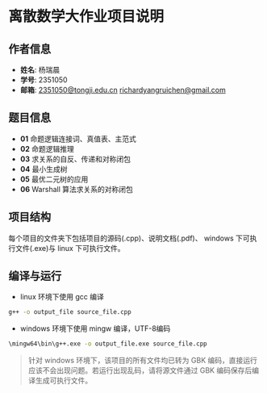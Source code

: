 # 离散数学大作业项目说明

## 作者信息

- **姓名**: 杨瑞晨
- **学号**: 2351050
- **邮箱**: <2351050@tongji.edu.cn>
<richardyangruichen@gmail.com>

## 题目信息

- **01** 命题逻辑连接词、真值表、主范式
- **02** 命题逻辑推理
- **03** 求关系的自反、传递和对称闭包
- **04** 最小生成树
- **05** 最优二元树的应用
- **06** Warshall 算法求关系的对称闭包

## 项目结构

每个项目的文件夹下包括项目的源码(.cpp)、说明文档(.pdf)、 windows 下可执行文件(.exe)与 linux 下可执行文件。

## 编译与运行

- linux 环境下使用 gcc 编译

```sh
g++ -o output_file source_file.cpp
```

- windows 环境下使用 mingw 编译，UTF-8编码

```sh
\mingw64\bin\g++.exe -o output_file.exe source_file.cpp
```

> 针对 windows 环境下，该项目的所有文件均已转为 GBK 编码，直接运行应该不会出现问题。若运行出现乱码，请将源文件通过 GBK 编码保存后编译生成可执行文件。
